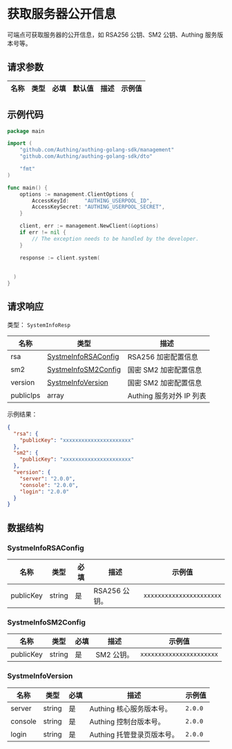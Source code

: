 # 获取服务器公开信息

<!--
  警告⚠️：
  不要直接修改该文档，
  https://github.com/Authing/authing-docs-factory
  使用该项目进行生成
-->

<LastUpdated />

可端点可获取服务器的公开信息，如 RSA256 公钥、SM2 公钥、Authing 服务版本号等。

## 请求参数

| 名称 | 类型 | 必填 | 默认值 | 描述 | 示例值 |
| ---- | ---- | ---- | ---- | ---- | ---- |


## 示例代码

```go
package main

import (
    "github.com/Authing/authing-golang-sdk/management"
    "github.com/Authing/authing-golang-sdk/dto"

    "fmt"
)

func main() {
    options := management.ClientOptions {
        AccessKeyId:     "AUTHING_USERPOOL_ID",
        AccessKeySecret: "AUTHING_USERPOOL_SECRET",
    }

    client, err := management.NewClient(&options)
    if err != nil {
        // The exception needs to be handled by the developer.
    }

    response := client.system(
    
    
  )
}
```



## 请求响应

类型： `SystemInfoResp`

| 名称 | 类型 | 描述 |
| ---- | ---- | ---- |
| rsa | <a href="#SystmeInfoRSAConfig">SystmeInfoRSAConfig</a> | RSA256 加密配置信息 |
| sm2 | <a href="#SystmeInfoSM2Config">SystmeInfoSM2Config</a> | 国密 SM2 加密配置信息 |
| version | <a href="#SystmeInfoVersion">SystmeInfoVersion</a> | 国密 SM2 加密配置信息 |
| publicIps | array | Authing 服务对外 IP 列表 |



示例结果：

```json
{
  "rsa": {
    "publicKey": "xxxxxxxxxxxxxxxxxxxxxx"
  },
  "sm2": {
    "publicKey": "xxxxxxxxxxxxxxxxxxxxxx"
  },
  "version": {
    "server": "2.0.0",
    "console": "2.0.0",
    "login": "2.0.0"
  }
}
```

## 数据结构


### <a id="SystmeInfoRSAConfig"></a> SystmeInfoRSAConfig

| 名称 | 类型 | 必填 | 描述 | 示例值 |
| ---- |  ---- | ---- | ---- | ---- |
| publicKey | string | 是 | RSA256 公钥。  |  `xxxxxxxxxxxxxxxxxxxxxx` |


### <a id="SystmeInfoSM2Config"></a> SystmeInfoSM2Config

| 名称 | 类型 | 必填 | 描述 | 示例值 |
| ---- |  ---- | ---- | ---- | ---- |
| publicKey | string | 是 | SM2 公钥。  |  `xxxxxxxxxxxxxxxxxxxxxx` |


### <a id="SystmeInfoVersion"></a> SystmeInfoVersion

| 名称 | 类型 | 必填 | 描述 | 示例值 |
| ---- |  ---- | ---- | ---- | ---- |
| server | string | 是 | Authing 核心服务版本号。  |  `2.0.0` |
| console | string | 是 | Authing 控制台版本号。  |  `2.0.0` |
| login | string | 是 | Authing 托管登录页版本号。  |  `2.0.0` |


